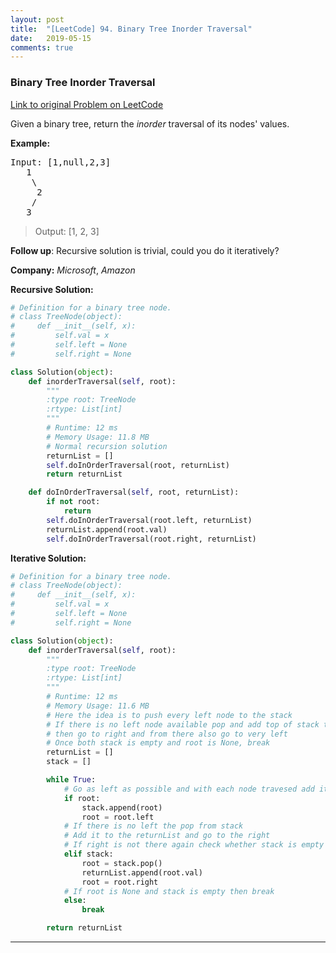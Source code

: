 ```yaml
---
layout: post
title:  "[LeetCode] 94. Binary Tree Inorder Traversal"
date:   2019-05-15
comments: true
---
```


### Binary Tree Inorder Traversal

[Link to original Problem on LeetCode](https://leetcode.com/problems/binary-tree-inorder-traversal/)

Given a binary tree, return the *inorder* traversal of its nodes' values.

**Example:**

<pre>Input: [1,null,2,3]
   1
    \
     2
    /
   3</pre>

>Output: [1, 2, 3]

**Follow up**: Recursive solution is trivial, could you do it iteratively?

**Company:**
*Microsoft*, *Amazon*

**Recursive Solution:**

```python
# Definition for a binary tree node.
# class TreeNode(object):
#     def __init__(self, x):
#         self.val = x
#         self.left = None
#         self.right = None

class Solution(object):
    def inorderTraversal(self, root):
        """
        :type root: TreeNode
        :rtype: List[int]
        """
        # Runtime: 12 ms
        # Memory Usage: 11.8 MB
        # Normal recursion solution
        returnList = []
        self.doInOrderTraversal(root, returnList)
        return returnList

    def doInOrderTraversal(self, root, returnList):
        if not root:
            return
        self.doInOrderTraversal(root.left, returnList)
        returnList.append(root.val)
        self.doInOrderTraversal(root.right, returnList)
```

**Iterative Solution:**

```python
# Definition for a binary tree node.
# class TreeNode(object):
#     def __init__(self, x):
#         self.val = x
#         self.left = None
#         self.right = None

class Solution(object):
    def inorderTraversal(self, root):
        """
        :type root: TreeNode
        :rtype: List[int]
        """
        # Runtime: 12 ms
        # Memory Usage: 11.6 MB
        # Here the idea is to push every left node to the stack
        # If there is no left node available pop and add top of stack to returnList,
        # then go to right and from there also go to very left
        # Once both stack is empty and root is None, break
        returnList = []
        stack = []

        while True:
            # Go as left as possible and with each node travesed add it to stack
            if root:
                stack.append(root)
                root = root.left
            # If there is no left the pop from stack
            # Add it to the returnList and go to the right
            # If right is not there again check whether stack is empty
            elif stack:
                root = stack.pop()
                returnList.append(root.val)
                root = root.right
            # If root is None and stack is empty then break
            else:
                break

        return returnList
```

<hr><br />
